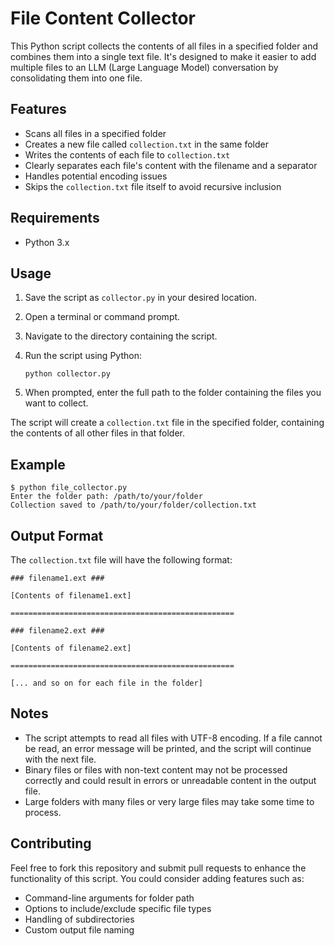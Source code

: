 # File Content Collector

This Python script collects the contents of all files in a specified folder and combines them into a single text file. It's designed to make it easier to add multiple files to an LLM (Large Language Model) conversation by consolidating them into one file.

## Features

- Scans all files in a specified folder
- Creates a new file called `collection.txt` in the same folder
- Writes the contents of each file to `collection.txt`
- Clearly separates each file's content with the filename and a separator
- Handles potential encoding issues
- Skips the `collection.txt` file itself to avoid recursive inclusion

## Requirements

- Python 3.x

## Usage

1. Save the script as `collector.py` in your desired location.
2. Open a terminal or command prompt.
3. Navigate to the directory containing the script.
4. Run the script using Python:

   ```
   python collector.py
   ```

5. When prompted, enter the full path to the folder containing the files you want to collect.

The script will create a `collection.txt` file in the specified folder, containing the contents of all other files in that folder.

## Example

```
$ python file_collector.py
Enter the folder path: /path/to/your/folder
Collection saved to /path/to/your/folder/collection.txt
```

## Output Format

The `collection.txt` file will have the following format:

```
### filename1.ext ###

[Contents of filename1.ext]

==================================================

### filename2.ext ###

[Contents of filename2.ext]

==================================================

[... and so on for each file in the folder]
```

## Notes

- The script attempts to read all files with UTF-8 encoding. If a file cannot be read, an error message will be printed, and the script will continue with the next file.
- Binary files or files with non-text content may not be processed correctly and could result in errors or unreadable content in the output file.
- Large folders with many files or very large files may take some time to process.

## Contributing

Feel free to fork this repository and submit pull requests to enhance the functionality of this script. You could consider adding features such as:

- Command-line arguments for folder path
- Options to include/exclude specific file types
- Handling of subdirectories
- Custom output file naming
